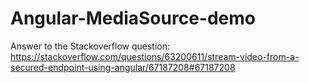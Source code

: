 # Angular-MediaSource-demo

Answer to the Stackoverflow question: https://stackoverflow.com/questions/63200611/stream-video-from-a-secured-endpoint-using-angular/67187208#67187208

